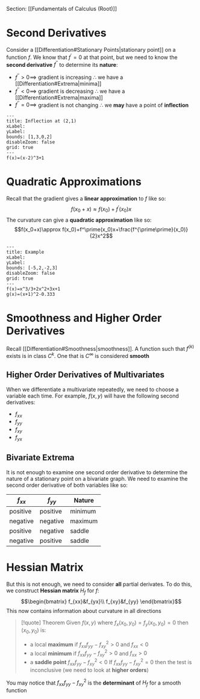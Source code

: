 Section: [[Fundamentals of Calculus (Root)]]
# Second Derivatives

Consider a [[Differentiation#Stationary Points|stationary point]] on a function $f$. We know that $f^\prime=0$ at that point, but we need to know the **second derivative** $f^{\prime\prime}$ to determine its **nature**:

- $f^{\prime\prime}>0\implies$ gradient is increasing $\therefore$ we have a [[Differentiation#Extrema|minima]]
- $f^{\prime\prime}<0\implies$ gradient is decreasing $\therefore$ we have a [[Differentiation#Extrema|maxima]]
- $f^{\prime\prime}=0\implies$ gradient is not changing $\therefore$ we **may** have a point of **inflection**

```functionplot
---
title: Inflection at (2,1)
xLabel: 
yLabel: 
bounds: [1,3,0,2]
disableZoom: false
grid: true
---
f(x)=(x-2)^3+1
```
# Quadratic Approximations

Recall that the gradient gives a **linear approximation** to $f$ like so:
$$f(x_0+x)\approx f(x_0)+f^\prime(x_0)x$$
The curvature can give a **quadratic approximation** like so:
$$f(x_0+x)\approx f(x_0)+f^\prime(x_0)x+\frac{f^{\prime\prime}(x_0)}{2}x^2$$

```functionplot
---
title: Example
xLabel: 
yLabel: 
bounds: [-5,2,-2,3]
disableZoom: false
grid: true
---
f(x)=x^3/3+2x^2+3x+1
g(x)=(x+1)^2-0.333
```
# Smoothness and Higher Order Derivatives

Recall [[Differentiation#Smoothness|smoothness]]. A function such that $f^{(k)}$ exists is in class $C^k$. One that is $C^\infty$ is considered **smooth** 
## Higher Order Derivatives of Multivariates

When we differentiate a multivariate repeatedly, we need to choose a variable each time. For example, $f(x,y)$ will have the following second derivatives:

- $f_{xx}$
- $f_{yy}$
- $f_{xy}$
- $f_{yx}$
## Bivariate Extrema

It is not enough to examine one second order derivative to determine the nature of a stationary point on a bivariate graph. We need to examine the second order derivative of both variables like so:

| $f_{xx}$ | $f_{yy}$ | Nature  |
| -------- | -------- | ------- |
| positive | positive | minimum |
| negative | negative | maximum |
| positive | negative | saddle  |
| negative | positive | saddle  |
# Hessian Matrix

But this is not enough, we need to consider **all** partial derivates. To do this, we construct **Hessian matrix** $H_f$ for $f$:
$$\begin{bmatrix}
f_{xx}&f_{yx}\\
f_{xy}&f_{yy}
\end{bmatrix}$$
This now contains information about curvature in all directions
>[!quote] Theorem
> Given $f(x,y)$ where $f_x(x_0,y_0)=f_y(x_0,y_0)=0$ then $(x_0,y_0)$ is:
> - a local **maximum** if $f_{xx}f_{yy}-f^2_{xy}>0$ and $f_{xx}<0$
> - a local **minimum** if $f_{xx}f_{yy}-f^2_{xy}>0$ and $f_{xx}>0$
> - a **saddle point** $f_{xx}f_{yy}-f^2_{xy}<0$
>If $f_{xx}f_{yy}-f^2_{xy}=0$ then the test is inconclusive (we need to look at **higher orders**)

You may notice that $f_{xx}f_{yy}-f^2_{xy}$ is the **determinant** of $H_f$ for a smooth function 







